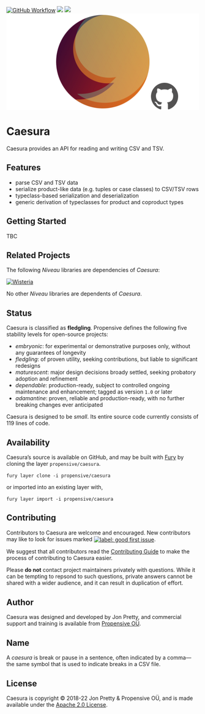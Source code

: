 [<img alt="GitHub Workflow" src="https://img.shields.io/github/workflow/status/propensive/caesura/Build/main?style=for-the-badge" height="24">](https://github.com/propensive/caesura/actions)
[<img src="https://img.shields.io/discord/633198088311537684?color=8899f7&label=DISCORD&style=for-the-badge" height="24">](https://discord.gg/v7CjtbnwDq)
[<img src="https://vent.dev/badge/propensive/caesura" height="24">](https://vent.dev/)
<img src="/doc/images/github.png" valign="middle">

# Caesura

Caesura provides an API for reading and writing CSV and TSV.

## Features

- parse CSV and TSV data
- serialize product-like data (e.g. tuples or case classes) to CSV/TSV rows
- typeclass-based serialization and deserialization
- generic derivation of typeclasses for product and coproduct types


## Getting Started

TBC

## Related Projects

The following _Niveau_ libraries are dependencies of _Caesura_:

[![Wisteria](https://github.com/propensive/wisteria/raw/main/doc/images/128x128.png)](https://github.com/propensive/wisteria/) &nbsp;

No other _Niveau_ libraries are dependents of _Caesura_.

## Status

Caesura is classified as __fledgling__. Propensive defines the following five stability levels for open-source projects:

- _embryonic_: for experimental or demonstrative purposes only, without any guarantees of longevity
- _fledgling_: of proven utility, seeking contributions, but liable to significant redesigns
- _maturescent_: major design decisions broady settled, seeking probatory adoption and refinement
- _dependable_: production-ready, subject to controlled ongoing maintenance and enhancement; tagged as version `1.0` or later
- _adamantine_: proven, reliable and production-ready, with no further breaking changes ever anticipated

Caesura is designed to be _small_. Its entire source code currently consists of 119 lines of code.

## Availability

Caesura&rsquo;s source is available on GitHub, and may be built with [Fury](https://github.com/propensive/fury) by
cloning the layer `propensive/caesura`.
```
fury layer clone -i propensive/caesura
```
or imported into an existing layer with,
```
fury layer import -i propensive/caesura
```

## Contributing

Contributors to Caesura are welcome and encouraged. New contributors may like to look for issues marked
<a href="https://github.com/propensive/caesura/labels/good%20first%20issue"><img alt="label: good first issue"
src="https://img.shields.io/badge/-good%20first%20issue-67b6d0.svg" valign="middle"></a>.

We suggest that all contributors read the [Contributing Guide](/contributing.md) to make the process of
contributing to Caesura easier.

Please __do not__ contact project maintainers privately with questions. While it can be tempting to repsond to
such questions, private answers cannot be shared with a wider audience, and it can result in duplication of
effort.

## Author

Caesura was designed and developed by Jon Pretty, and commercial support and training is available from
[Propensive O&Uuml;](https://propensive.com/).



## Name

A _caesura_ is break or pause in a sentence, often indicated by a comma—the same symbol that is used to indicate breaks in a CSV file.

## License

Caesura is copyright &copy; 2018-22 Jon Pretty & Propensive O&Uuml;, and is made available under the
[Apache 2.0 License](/license.md).
